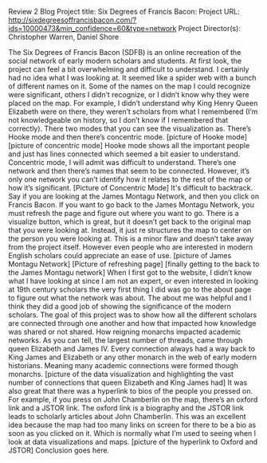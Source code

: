 Review 2 Blog 
Project title: Six Degrees of Francis Bacon: 
Project URL: http://sixdegreesoffrancisbacon.com/?ids=10000473&min_confidence=60&type=network
Project Director(s): Christopher Warren, Daniel Shore 

The Six Degrees of Francis Bacon (SDFB) is an online recreation of the social network of early modern scholars and students. At first look, the project can feel a bit overwhelming and difficult to understand. I certainly had no idea what I was looking at. It seemed like a spider web with a bunch of different names on it. Some of the names on the map I could recognize were significant, others I didn’t recognize, or I didn’t know why they were placed on the map. For example, I didn’t understand why King Henry Queen Elizabeth were on there, they weren’t scholars from what I remembered (I’m not knowledgeable on history, so I don’t know if I remembered that correctly). There two modes that you can see the visualization as. There’s Hooke mode and then there’s concentric mode. 
[picture of Hooke mode]
[picture of concentric mode] 
Hooke mode shows all the important people and just has lines connected which seemed a bit easier to understand. Concentric mode, I will admit was difficult to understand. There’s one network and then there’s names that seem to be connected. However, it’s only one network you can’t identify how it relates to the rest of the map or how it’s significant. 
[Picture of Concentric Mode]
It's difficult to backtrack. Say if you are looking at the James Montagu Network, and then you click on Francis Bacon. If you want to go back to the James Montagu Network, you must refresh the page and figure out where you want to go. There is a visualize button, which is great, but it doesn’t get back to the original map that you were looking at. Instead, it just re structures the map to center on the person you were looking at. This is a minor flaw and doesn’t take away from the project itself. However even people who are interested in modern English scholars could appreciate an ease of use. 
[picture of James Montagu Network]
[Picture of refreshing page]
[finally getting to the back to the James Montagu network] 
When I first got to the website, I didn’t know what I have looking at since I am not an expert, or even interested in looking at 19th century scholars the very first thing I did was go to the about page to figure out what the network was about. The about me was helpful and I think they did a good job of showing the significance of the modern scholars. 
The goal of this project was to show how all the different scholars are connected through one another and how that impacted how knowledge was shared or not shared. How reigning monarchs impacted academic networks. As you can tell, the largest number of threads, came through queen Elizabeth and James IV. Every connection always had a way back to King James and Elizabeth or any other monarch in the web of early modern historians. Meaning many academic connections were formed though monarchs. 
[picture of the data visualization and highlighting the vast number of connections that queen Elizabeth and King James had]
It was also great that there was a hyperlink to bios of the people you pressed on. For example, if you press on John Chamberlin on the map, there’s an oxford link and a JSTOR link. The oxford link is a biography and the JSTOR link leads to scholarly articles about John Chamberlin. This was an excellent idea because the map had too many links on screen for there to be a bio as soon as you clicked on it. Which is normally what I’m used to seeing when I look at data visualizations and maps. 
[picture of the hyperlink to Oxford and JSTOR] 
Conclusion goes here. 
